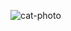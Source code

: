 ![cat-photo](https://github.com/LeulAdugna/Frontend/assets/59286318/b1fed3e1-bd26-4802-9a57-6517249e8f31)
